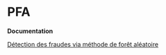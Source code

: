 PFA
===

**Documentation**

[Détection des fraudes via méthode de forêt aléatoire](http://cs229.stanford.edu/proj2005/AltendorfBrendeDanielLessard-FraudDetectionForOnlineRetailUsingRandomForests.pdf "Détection des fraudes via méthode de forêt aléatoire")
